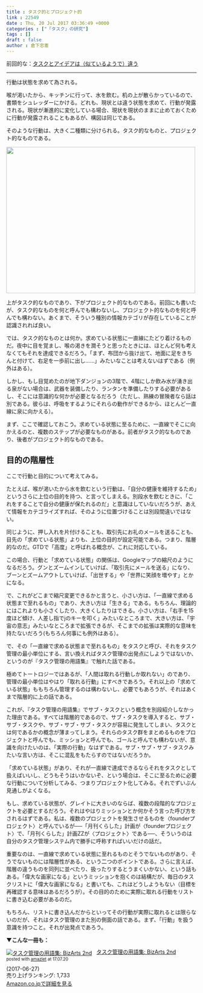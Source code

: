 ```yaml
---
title : タスク的とプロジェクト的
link : 22549
date : Thu, 20 Jul 2017 03:36:49 +0000
categories : ["「タスク」の研究"]
tags : []
draft : false
author : 倉下忠憲
---
```


前回的な：<a href="https://rashita.net/blog/?p=22543">タスクとアイデアは（似ているようで）違う</a>

<hr />

行動は状態を求めて為される。

喉が渇いたから、キッチンに行って、水を飲む。机の上が散らかっているので、書類をシュレッダーにかける。どれも、現状とは違う状態を求めて、行動が発露される。現状が漸進的に変化している場合、現状を現状のままに止めておくために行動が発露されることもあるが、構図は同じである。

そのような行動は、大きく二種類に分けられる。タスク的なものと、プロジェクト的なものである。

<a href="https://rashita.net/blog/?attachment_id=22551" rel="attachment wp-att-22551"><img src="https://rashita.net/blog/wp-content/uploads/2017/07/screenshot-19-500x387.png" alt="" width="500" height="387" class="alignnone size-medium wp-image-22551" /></a>

上がタスク的なものであり、下がプロジェクト的なものである。前回にも書いたが、タスク的なものを何と呼んでも構わないし、プロジェクト的なものを何と呼んでも構わない。あくまで、そういう種別の情報カテゴリが存在していることが認識されれば良い。

では、タスク的なものとは何か。求めている状態に一直線にたどり着けるものだ。夜中に目を覚まし、喉の渇きを潤そうと思ったときには、ほとんど何も考えなくてもそれを達成できるだろう。「まず、布団から抜け出て、地面に足をきちんと付けて、右足を一歩前に出し……」みたいなことは考えないはずである（例外はある）。

しかし、もし目覚めたのが地下ダンジョンの3階で、4階にしか飲み水が湧き出る泉がない場合は、武器を装備したり、ランタンを準備したりする必要があるし、そこには意識的な何かが必要となるだろう（ただし、熟練の冒険者なら話は別である。彼らは、呼吸をするようにそれらの動作ができるから、ほとんど一直線に泉に向かえる）。

まず、ここで確認しておこう。求めている状態に至るために、一直線でそこに向かえるのと、複数のステップが必要なものがある。前者がタスク的なものであり、後者がプロジェクト的なものである。

<h2>目的の階層性</h2>

ここで行動と目的について考えてみる。

たとえば、喉が渇いたから水を飲むという行動は、「自分の健康を維持するため」というさらに上位の目的を持つ、と言ってしまえる。別段水を飲むときに、「これをすることで自分の健康が保たれるのだ」と意識はしていないだろうが、あえて情報をカテゴライズすれば、そのように位置づけることは別段間違いではない。

同じように、押し入れを片付けることも、取引先にお礼のメールを送ることも、目先の「求めている状態」よりも、上位の目的が設定可能である。つまり、階層的なのだ。GTDで「高度」と呼ばれる概念が、これに対応している。

この場合、行動と「求めている状態」の関係は、Googleマップの縮尺のようになるだろう。グンとズームインしていけば、「取引先にメールを送る」になり、ブーンとズームアウトしていけば、「出世する」や「世界に笑顔を増やす」とかになる。

で、これがどこまで縮尺変更できるかと言うと、小さい方は、「一直線で求める状態まで至れるもの」であり、大きい方は「生きる」である。もちろん、理論的にはこれよりも小さくしたり、大きくしたりはできる。小さい方は、「右手を15度ほど傾け、人差し指でjのキーを叩く」みたいなところまで、大きい方は、「宇宙の意志」みたいなところまで拡張できるが、そこまでの拡張は実際的な意味を持たないだろう(もちろん何事にも例外はある）。

で、その「一直線で求める状態まで至れるもの」をタスクと呼び、それをタスク管理の最小単位にする、言い換えればタスク管理の出発点にしようではないか、というのが『タスク管理の用語集』で触れた話である。

極めてトートロジーではあるが、「人間は取れる行動しか取れない」のであり、管理の最小単位はやはり「取れる行動」にすべきであろう。それ以上の「求めている状態」ももちろん管理するのは構わないし、必要でもあろうが、それはあくまで階層的に上の話である。

これが、『タスク管理の用語集』でサブ・タスクという概念を別段紹介しなかった理由である。すべては階層的であるので、サブ・タスクを導入すると、サブ・サブ・タスクや、サブ・サブ・サブ・タスクが容易に発生してしまい、タスクとは何であるかの概念が薄まってしまう。それらのタスク群をまとめるものをプロジェクトと呼んでも、ミッションと呼んでも、ゴールと呼んでも構わないが、意識を向けたいのは、「実際の行動」なはずである。サブ・サブ・サブ・タスクみたいな言い方は、そこに混乱をもたらすのではないだろうか。

「求めている状態」があり、それが一直線で達成できるならそれをタスクとして扱えばいいし、どうもそうはいかないぞ、という場合は、そこに至るために必要な行動について分析してみる、つまりプロジェクト化してみる。それでずいぶん見通しがよくなる。

もし、求めている状態が、グレイトに大きいのならば、複数の段階的なプロジェクトを必要とするだろう。それはやはりミッションとか何かそう言った呼び方をされるはずである。私は、複数のプロジェクトを発生させるものを〈founderプロジェクト〉と呼んでいるが──「月刊くらした」計画が〈founderプロジェクト〉で、「月刊くらした」計画ZZが〈プロジェクト〉である──、そういうのは自分のタスク管理システム内で勝手に呼称すればいいだけの話だ。

重要なのは、一直線で求めている状態に至れるものとそうでないものがあり、そうでないものには階層性がある、という二つのポイントである。さらに言えば、階層の違うものを同列に並べたり、扱ったりするとうまくいかない、という話もある。「偉大な画家になる」というミッションを抱くのは結構だが、毎日のタスクリストに「偉大な画家になる」と書いても、これはどうしようもない（目標を再確認する意味はあるだろうが）。その目的のために実際に取れる行動をリストに書き込む必要があるのだ。

もちろん、リストに書き込んだからといってその行動が実際に取れるとは限らないのだが、それはタスク管理のまた別の側面の話である。まず、「行動」を扱う意識を持つこと。それが出発点であろう。

<strong>▼こんな一冊も：</strong>

<div class="amazlet-box" style="margin-bottom:0px;"><div class="amazlet-image" style="float:left;margin:0px 12px 1px 0px;"><a href="http://www.amazon.co.jp/exec/obidos/ASIN/B073F8WKW4/rashita1000-22/ref=nosim/" name="amazletlink" target="_blank"><img src="https://images-fe.ssl-images-amazon.com/images/I/41KD%2BtMKN8L._SL160_.jpg" alt="タスク管理の用語集: BizArts 2nd" style="border: none;" /></a></div><div class="amazlet-info" style="line-height:120%; margin-bottom: 10px"><div class="amazlet-name" style="margin-bottom:10px;line-height:120%"><a href="http://www.amazon.co.jp/exec/obidos/ASIN/B073F8WKW4/rashita1000-22/ref=nosim/" name="amazletlink" target="_blank">タスク管理の用語集: BizArts 2nd</a><div class="amazlet-powered-date" style="font-size:80%;margin-top:5px;line-height:120%">posted with <a href="http://www.amazlet.com/" title="amazlet" target="_blank">amazlet</a> at 17.07.20</div></div><div class="amazlet-detail"> (2017-06-27)<br />売り上げランキング: 1,733<br /></div><div class="amazlet-sub-info" style="float: left;"><div class="amazlet-link" style="margin-top: 5px"><a href="http://www.amazon.co.jp/exec/obidos/ASIN/B073F8WKW4/rashita1000-22/ref=nosim/" name="amazletlink" target="_blank">Amazon.co.jpで詳細を見る</a></div></div></div><div class="amazlet-footer" style="clear: left"></div></div>
